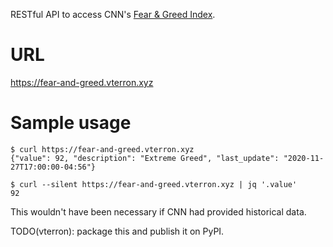 RESTful API to access CNN's [Fear & Greed Index](https://money.cnn.com/data/fear-and-greed/).

# URL

https://fear-and-greed.vterron.xyz

# Sample usage

```
$ curl https://fear-and-greed.vterron.xyz
{"value": 92, "description": "Extreme Greed", "last_update": "2020-11-27T17:00:00-04:56"}

$ curl --silent https://fear-and-greed.vterron.xyz | jq '.value'
92
```

This wouldn't have been necessary if CNN had provided historical data.

TODO(vterron): package this and publish it on PyPI.

